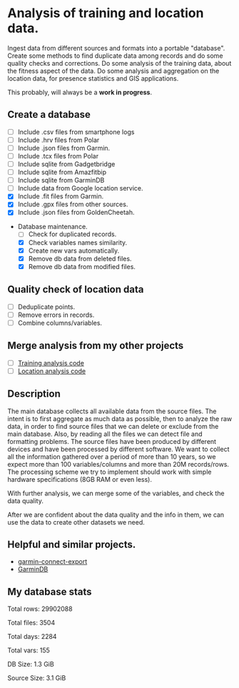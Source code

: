 
# Analysis of training and location data.

Ingest data from different sources and formats into a portable "database".
Create some methods to find duplicate data among records and do some quality checks
and corrections.
Do some analysis of the training data, about the fitness aspect of the data.
Do some analysis and aggregation on the location data, for presence statistics and GIS
applications.

This probably, will always be a **work in progress**.

## Create a database

- [ ] Include .csv  files from smartphone logs
- [ ] Include .hrv  files from Polar
- [ ] Include .json files from Garmin.
- [ ] Include .tcx  files from Polar
- [ ] Include sqlite from Gadgetbridge
- [ ] Include sqlite from Amazfitbip
- [ ] Include sqlite from GarminDB
- [ ] Include data from Google location service.
- [x] Include .fit  files from Garmin.
- [x] Include .gpx  files from other sources.
- [x] Include .json files from GoldenCheetah.
- Database maintenance.
   - [ ] Check for duplicated records.
   - [x] Check variables names similarity.
   - [x] Create new vars automatically.
   - [x] Remove db data from deleted files.
   - [x] Remove db data from modified files.

## Quality check of location data

- [ ] Deduplicate points.
- [ ] Remove errors in records.
- [ ] Combine columns/variables.

## Merge analysis from my other projects

- [ ] [Training analysis code](https://github.com/thanasisn/IStillBreakStuff/tree/main/training_analysis)
- [ ] [Location analysis code](https://github.com/thanasisn/IStillBreakStuff/tree/main/gpx_tools/gpx_db)

## Description

The main database collects all available data from the source files. The intent is to
first aggregate as much data as possible, then to analyze the raw data, in order to
find source files that we can delete or exclude from the main database. Also, by
reading all the files we can detect file and formatting problems. The source files
have been produced by different devices and have been processed by different
software. We want to collect all the information gathered over a period of more than
10 years, so we expect more than 100 variables/columns and more than 20M
records/rows. The processing scheme we try to implement should work with simple
hardware specifications (8GB RAM or even less).

With further analysis, we can merge some of the variables, and check the data
quality.

After we are confident about the data quality and the info in them, we can use the
data to create other datasets we need.

## Helpful and similar projects.

- [garmin-connect-export]( https://github.com/pe-st/garmin-connect-export)
- [GarminDB](https://github.com/tcgoetz/GarminDB)

## My database stats




Total rows:  29902088 

Total files: 3504 

Total days:  2284 

Total vars:  155 

DB Size:     1.3 GiB 

Source Size: 3.1 GiB

